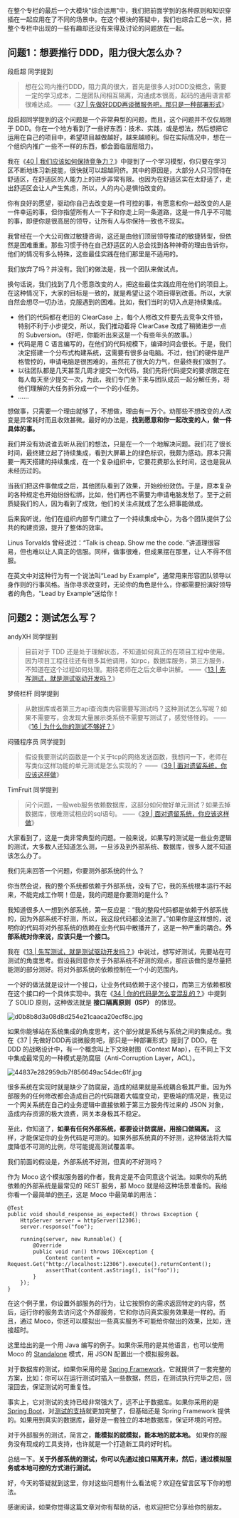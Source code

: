在整个专栏的最后一个大模块"综合运用"中，我们把前面学到的各种原则和知识穿插在一起应用在了不同的场景中。在这个模块的答疑中，我们也综合汇总一次，把整个专栏中出现的一些有趣却还没有来得及讨论的问题放在一起。

## 问题1：想要推行 DDD，阻力很大怎么办？

段启超 同学提到

> 想在公司内推行DDD，阻力真的很大，首先是很多人对DDD没概念，需要一定的学习成本，二是团队间相互隔离，沟通成本很高，起码的通用语言都很难达成。
> ——《[37 | 先做好DDD再谈微服务吧，那只是一种部署形式][37 _ _DDD]》

段启超同学提到的这个问题是一个非常典型的问题，而且，这个问题并不仅仅局限于 DDD。你在一个地方看到了一些好东西：技术、实践，或是想法，然后想把它运用在自己的项目中，希望项目越做越好，越来越顺利。但在实际情况中，想在一个组织内推广一些不一样的东西，都会面临层层阻力。

我在《[40 | 我们应该如何保持竞争力？][40 _]》中提到了一个学习模型，你只要在学习区不断地练习新技能，很快就可以超越同侪。其中的原因是，大部分人只习惯待在舒适区，在舒适区的人能力上的进步非常有限。也因为在舒适区实在太舒适了，走出舒适区会让人产生焦虑，所以，人的内心是惧怕改变的。

你有良好的愿望，驱动你自己去改变是一件可控的事，有愿意和你一起改变的人是一件幸运的事，但你指望所有人一下子和你走上同一条道路，这是一件几乎不可能的事，即便你是很高层的领导，让所有人与你保持一致也不现实。

我曾经在一个大公司做过敏捷咨询，这还是由他们顶层领导推动的敏捷转型，但依然是困难重重。那些习惯于待在自己舒适区的人总会找到各种神奇的理由告诉你，他们的情况有多么特殊，这些最佳实践在他们那里是不适用的。

我们放弃了吗？并没有。我们的做法是，找一个团队来做试点。

换句话说，我们找到了几个愿意改变的人，把这些最佳实践应用在他们的项目上。在这种情况下，大家的目标是一致的，就是希望让这个项目得到改善。所以，大家自然会想尽一切办法，克服遇到的困难。比如，我们当时的切入点是持续集成。

 *  他们的代码都在老旧的 ClearCase 上，每个人修改文件要先去竞争文件锁，特别不利于小步提交，所以，我们推动着将 ClearCase 改成了稍微进步一点的 Subversion。（好吧，你能听出来这是一个有些年头的故事。）
 *  代码是用 C 语言编写的，在他们的代码规模下，编译时间会很长。于是，我们决定搭建一个分布式构建系统，这需要有很多台电脑。不过，他们的硬件是严格管控的，申请电脑是很困难的，虽然花了很大的力气，但最终我们做到了。
 *  以往团队都是几天甚至几周才提交一次代码，我们先将代码提交的要求限定在每人每天至少提交一次，为此，我们专门坐下来与团队成员一起分解任务，将他们理解的大任务拆分成一个一个的小任务。
 *  ……

想做事，只需要一个理由就够了，不想做，理由有一万个。劝那些不想改变的人改变是异常耗时而且收效甚微。最好的办法是，**找到愿意和你一起改变的人，做一件具体的事。** 

我们并没有劝说谁去听从我们的想法，只是在一个一个地解决问题。我们花了很长时间，最终建立起了持续集成，看到大屏幕上的绿色标识，我颇为感动。原本只需要一两天搭建的持续集成，在一个复杂组织中，它要花费那么长时间，这也是我从未经历过的。

当我们把这件事做成之后，其他团队看到了效果，开始纷纷效仿。于是，原本复杂的各种规定也开始纷纷松绑，比如，他们再也不需要为申请电脑发愁了。至于之前质疑我们的人，因为看到了成效，他们的关注点就成了怎么把事能做成。

后来我听说，他们在组织内部专门建立了一个持续集成中心，为各个团队提供了公共的构建资源，提升了整体的效率。

Linus Torvalds 曾经说过：“Talk is cheap. Show me the code. ”讲道理很容易，但也难以让人真正的信服。同样，做事很难，但成果摆在那里，让人不得不信服。

在英文中对这种行为有一个说法叫“Lead by Example”，通常用来形容团队领导以身作则的行事风格。当你寻求改变时，无论你的角色是什么，你都需要扮演好领导者的角色，“Lead by Example”送给你！

## 问题2：测试怎么写？

andyXH 同学提到

> 目前对于 TDD 还是处于理解状态，不知道如何真正的在项目工程中使用。因为项目工程往往还有很多其他调用，如rpc，数据库服务，第三方服务，不知道在这个过程如何处理。期待老师在之后文章中讲解。
> ——《[13 | 先写测试，就是测试驱动开发吗？][13 _]》

梦倚栏杆 同学提到

> 从数据库或者第三方api查询类内容需要写测试吗？这种测试怎么写呢？如果不需要写，会发现大量展示类系统不需要写测试了，感觉怪怪的。
> ——《[16 | 为什么你的测试不够好？][16 _]》

闷骚程序员 同学提到

> 假设我要测试的函数是一个关于tcp的网络发送函数，我想问一下，老师在写类似这样功能的单元测试是怎么实现的？
> ——《[39 | 面对遗留系统，你应该这样做][39 _]》

TimFruit 同学提到

> 问个问题，一般web服务依赖数据库，这部分如何做好单元测试？如果去掉数据库，很难测试相应的sql语句。
> ——《[39 | 面对遗留系统，你应该这样做][39 _]》

大家看到了，这是一类非常典型的问题。一般来说，如果写的测试是一些业务逻辑的测试，大多数人还知道怎么测，一旦涉及到外部系统、数据库，很多人就不知道该怎么办了。

我们先来回答一个问题，你要测外部系统的什么？

你当然会说，我的整个系统都依赖于外部系统，没有了它，我的系统根本运行不起来，不能完成工作啊！但是，我的问题是你要测的是什么？

我知道很多人一想到外部系统，第一反应是：“我的整段代码都是依赖于外部系统的，因为外部系统不好测，所以，我这段代码都没法测了。”如果你是这样想的，说明你的代码将对外部系统的依赖在业务代码中散播开了，这是一种严重的耦合。**外部系统对你来说，应该只是一个接口。** 

我在《[13 | 先写测试，就是测试驱动开发吗？][13 _]》中说过，想写好测试，先要站在可测试的角度思考。假设我同意你关于外部系统不好测的观点，那应该做的是尽量把能测的部分测好。将对外部系统的依赖控制在一个小的范围内。

一个好的做法就是设计一个接口，让业务代码依赖于这个接口，而第三方依赖都放在这个接口的一个具体实现中。我在《[34 | 你的代码是怎么变混乱的？][34 _]》中提到了 SOLID 原则，这种做法就是 **接口隔离原则（ISP）** 的体现。

![d0b8b8d3a08d8d254e21caaca20ecf8c.jpg][]

如果你能够站在系统集成的角度思考，这个部分就是系统与系统之间的集成点。我在《37 | 先做好DDD再谈微服务吧，那只是一种部署形式》提到了 DDD。在 DDD 的战略设计中，有一个概念叫上下文映射图（Context Map），在不同上下文中集成最常见的一种模式是防腐层（Anti-Corruption Layer，ACL）。

![44837e282959db7f856649ac54dec61f.jpg][]

很多系统在实现时就是缺少了防腐层，造成的结果就是系统耦合极其严重。因为外部服务的任何修改都会造成自己的代码跟着大幅度变动，更极端的情况是，我见过一个网关系统在自己的业务逻辑中直接依赖于第三方服务传过来的 JSON 对象，造成内存资源的极大浪费，网关本身极其不稳定。

至此，你知道了，**如果有任何外部系统，都要设计防腐层，用接口做隔离。** 这样，才能保证你的业务代码是可测的。如果外部系统真的不好测，这种做法将大幅度降低不可测的比例，尽可能提高测试覆盖率。

我们前面的假设是，外部系统不好测，但真的不好测吗？

作为 Moco 这个模拟服务器的作者，我肯定是不会同意这个说法。如果你的系统依赖的外部系统是最常见的 REST 服务，那 Moco 就是给这种场景准备的。我给你看一个最简单的[例子][Link 1]，这是 Moco 中最简单的用法：

``````````
@Test
public void should_response_as_expected() throws Exception {
    HttpServer server = httpServer(12306);
    server.response("foo");

    running(server, new Runnable() {
        @Override
        public void run() throws IOException {
            Content content = Request.Get("http://localhost:12306").execute().returnContent();
            assertThat(content.asString(), is("foo"));
        }
    });
}
``````````

在这个例子里，你设置外部服务的行为，让它按照你的需求返回特定的内容，然后，运行你的服务去访问这个外部服务，它和你访问真实服务效果是一样的。而且，通过 Moco，你还可以模拟出一些真实服务不可能给你做出的效果，比如，连接超时。

这里给出的是一个用 Java 编写的例子。如果你采用的是其他语言，也可以使用 Moco 的 [Standalone][] 模式，用 JSON 配置出一个模拟服务器。

对于数据库的测试，如果你采用的是 [Spring Framework][]，它就提供了一套完整的方案，比如：你可以在运行测试时插入一些数据，然后，在测试执行完毕之后，回滚回去，保证测试的可重复性。

事实上，它对测试的支持已经非常强大了，远不止于数据库。如果你采用的是[ Spring Boot][Spring Boot]，对[测试的支持][Link 2]就更加完整了，但基础还是 Spring Framework 提供的。如果用到真实的数据库，最好是一套独立的本地数据库，保证环境的可控。

对于外部服务的测试，简言之，**能模拟的就模拟，能本地的就本地。** 如果你的服务没有现成的工具支持，也许就是一个打造新工具的好时机。

总结一下。**关于外部系统的测试，你可以先通过接口隔离开来，然后，通过模拟服务或本地可控的方式进行测试。** 

好，今天的答疑就到这里，你对这些问题有什么看法呢？欢迎在留言区写下你的想法。

感谢阅读，如果你觉得这篇文章对你有帮助的话，也欢迎把它分享给你的朋友。


[37 _ _DDD]: http://time.geekbang.org/column/article/89049
[40 _]: http://time.geekbang.org/column/article/90864
[13 _]: http://time.geekbang.org/column/article/78104
[16 _]: http://time.geekbang.org/column/article/79494
[39 _]: http://time.geekbang.org/column/article/90231
[34 _]: http://time.geekbang.org/column/article/87845
[d0b8b8d3a08d8d254e21caaca20ecf8c.jpg]: https://static001.geekbang.org/resource/image/d0/8c/d0b8b8d3a08d8d254e21caaca20ecf8c.jpg
[44837e282959db7f856649ac54dec61f.jpg]: https://static001.geekbang.org/resource/image/44/1f/44837e282959db7f856649ac54dec61f.jpg
[Link 1]: http://github.com/dreamhead/moco/blob/master/moco-doc/usage.md#api-example
[Standalone]: http://github.com/dreamhead/moco/blob/master/moco-doc/usage.md#standalone
[Spring Framework]: http://spring.io/projects/spring-framework
[Spring Boot]: http://spring.io/projects/spring-boot
[Link 2]: http://docs.spring.io/spring-boot/docs/current/reference/html/boot-features-testing.html

